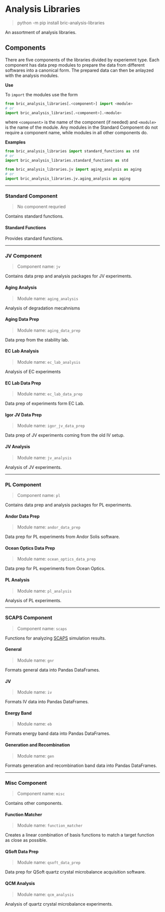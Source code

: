 # Analysis Libraries

> python -m pip install bric-analysis-libraries 

An assortment of analysis libraries.

## Components
There are five components of the libraries divided by experiemnt type. Each component has data prep modules to prepare the data from different softwares into a canonical form. The prepared data can then be anlayzed with the analysis modules.

**Use**

To `import` the modules use the form
```python
from bric_analysis_libraries[.<component>] import <module>
# or
import bric_analysis_libraries[.<component>].<module>
```
where `<component>` is the name of the component (if needed) and `<module>` is the name of the module. Any modules in the Standard Component do not require a component name, while modules in all other components do.

**Examples**
```python
from bric_analysis_libraries import standard_functions as std
# or
import bric_analysis_libraries.standard_functions as std
```

```python
from bric_analysis_libraries.jv import aging_analysis as aging
# or
import bric_analysis_libraries.jv.aging_analysis as aging
```

---

### Standard Component
> No component requried

Contains standard functions.

#### Standard Functions
Provides standard functions.

---

### JV Component
> Component name: `jv`

Contains data prep and analysis packages for JV experiments.

#### Aging Analysis
> Module name: `aging_analysis`

Analysis of degradation mecahnisms

#### Aging Data Prep
> Module name: `aging_data_prep`

Data prep from the stability lab.

#### EC Lab Analysis
> Module name: `ec_lab_analysis`

Analysis of EC experiments

#### EC Lab Data Prep
> Module name: `ec_lab_data_prep`

Data prep of experiments form EC Lab.

#### Igor JV Data Prep
> Module name: `igor_jv_data_prep`

Data prep of JV experiments coming from the old IV setup.

#### JV Analysis
> Module name: `jv_analysis`

Analysis of JV experiments.

---

### PL Component
> Component name: `pl`

Contains data prep and analysis packages for PL experiments.

#### Andor Data Prep
> Module name: `andor_data_prep`

Data prep for PL experiments from Andor Solis software.

#### Ocean Optics Data Prep
> Module name: `ocean_optics_data_prep`

Data prep for PL experiments from Ocean Optics.

#### PL Analysis
> Module name: `pl_analysis`

Analysis of PL experiments.

---

### SCAPS Component
> Component name: `scaps`

Functions for analyzing [SCAPS](https://scaps.elis.ugent.be/) simulation results.

#### General
> Module name: `gnr`

Formats general data into Pandas DataFrames.

#### JV
> Module name: `iv`

Formats IV data into Pandas DataFrames.

#### Energy Band
> Module name: `eb`

Formats energy band data into Pandas DataFrames.

#### Generation and Recombination
> Module name: `gen`

Formats generation and recombination band data into Pandas DataFrames.

---

### Misc Component
> Component name: `misc`

Contains other components.

#### Function Matcher
> Module name: `function_matcher`

Creates a linear combination of basis functions to match a target function as close as possible.

#### QSoft Data Prep
> Module name: `qsoft_data_prep` 

Data prep for QSoft quartz crystal microbalance acquisition software.

#### QCM Analysis
> Module name: `qcm_analysis`

Analysis of quartz crystal microbalance experiments. 
